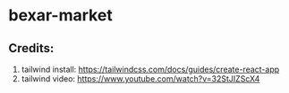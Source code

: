 # bexar-market



## Credits:
1) tailwind install: https://tailwindcss.com/docs/guides/create-react-app
2) tailwind video: https://www.youtube.com/watch?v=32StJIZScX4